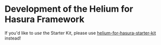 # Development of the Helium for Hasura Framework

If you'd like to *use* the Starter Kit, please use [helium-for-hasura-starter-kit](https://github.com/nullxone/helium-for-hasura-starter-kit) instead!
